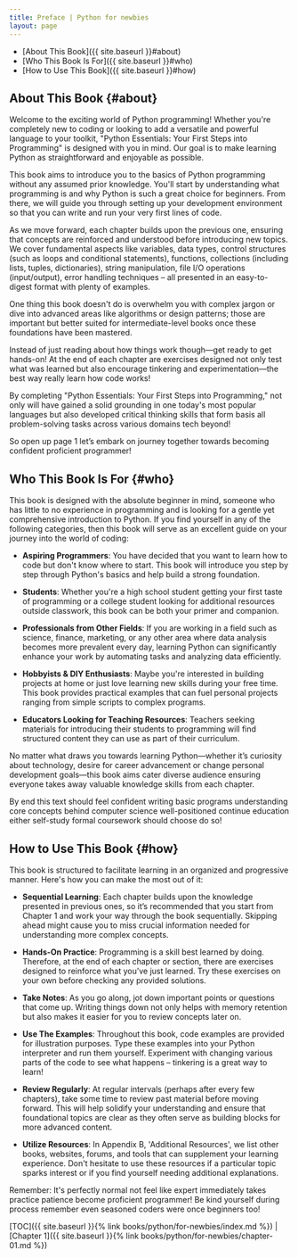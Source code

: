 ```yaml
---
title: Preface | Python for newbies
layout: page
---
```

- [About This Book]({{ site.baseurl }}#about)
- [Who This Book Is For]({{ site.baseurl }}#who)
- [How to Use This Book]({{ site.baseurl }}#how)

## About This Book {#about}

Welcome to the exciting world of Python programming! Whether you're completely new to coding or looking to add a versatile and powerful language to your toolkit, "Python Essentials: Your First Steps into Programming" is designed with you in mind. Our goal is to make learning Python as straightforward and enjoyable as possible.

This book aims to introduce you to the basics of Python programming without any assumed prior knowledge. You'll start by understanding what programming is and why Python is such a great choice for beginners. From there, we will guide you through setting up your development environment so that you can write and run your very first lines of code.

As we move forward, each chapter builds upon the previous one, ensuring that concepts are reinforced and understood before introducing new topics. We cover fundamental aspects like variables, data types, control structures (such as loops and conditional statements), functions, collections (including lists, tuples, dictionaries), string manipulation, file I/O operations (input/output), error handling techniques – all presented in an easy-to-digest format with plenty of examples.

One thing this book doesn't do is overwhelm you with complex jargon or dive into advanced areas like algorithms or design patterns; those are important but better suited for intermediate-level books once these foundations have been mastered.

Instead of just reading about how things work though—get ready to get hands-on! At the end of each chapter are exercises designed not only test what was learned but also encourage tinkering and experimentation—the best way really learn how code works!

By completing "Python Essentials: Your First Steps into Programming," not only will have gained a solid grounding in one today's most popular languages but also developed critical thinking skills that form basis all problem-solving tasks across various domains tech beyond!

So open up page 1 let’s embark on journey together towards becoming confident proficient programmer!

## Who This Book Is For {#who}

This book is designed with the absolute beginner in mind, someone who has little to no experience in programming and is looking for a gentle yet comprehensive introduction to Python. If you find yourself in any of the following categories, then this book will serve as an excellent guide on your journey into the world of coding:

- **Aspiring Programmers**: You have decided that you want to learn how to code but don't know where to start. This book will introduce you step by step through Python's basics and help build a strong foundation.

- **Students**: Whether you're a high school student getting your first taste of programming or a college student looking for additional resources outside classwork, this book can be both your primer and companion.

- **Professionals from Other Fields**: If you are working in a field such as science, finance, marketing, or any other area where data analysis becomes more prevalent every day, learning Python can significantly enhance your work by automating tasks and analyzing data efficiently.

- **Hobbyists & DIY Enthusiasts**: Maybe you're interested in building projects at home or just love learning new skills during your free time. This book provides practical examples that can fuel personal projects ranging from simple scripts to complex programs.

- **Educators Looking for Teaching Resources**: Teachers seeking materials for introducing their students to programming will find structured content they can use as part of their curriculum.

No matter what draws you towards learning Python—whether it’s curiosity about technology, desire for career advancement or change personal development goals—this book aims cater diverse audience ensuring everyone takes away valuable knowledge skills from each chapter.

By end this text should feel confident writing basic programs understanding core concepts behind computer science well-positioned continue education either self-study formal coursework should choose do so!

## How to Use This Book {#how}

This book is structured to facilitate learning in an organized and progressive manner. Here's how you can make the most out of it:

- **Sequential Learning**: Each chapter builds upon the knowledge presented in previous ones, so it’s recommended that you start from Chapter 1 and work your way through the book sequentially. Skipping ahead might cause you to miss crucial information needed for understanding more complex concepts.

- **Hands-On Practice**: Programming is a skill best learned by doing. Therefore, at the end of each chapter or section, there are exercises designed to reinforce what you’ve just learned. Try these exercises on your own before checking any provided solutions.

- **Take Notes**: As you go along, jot down important points or questions that come up. Writing things down not only helps with memory retention but also makes it easier for you to review concepts later on.

- **Use The Examples**: Throughout this book, code examples are provided for illustration purposes. Type these examples into your Python interpreter and run them yourself. Experiment with changing various parts of the code to see what happens – tinkering is a great way to learn!

- **Review Regularly**: At regular intervals (perhaps after every few chapters), take some time to review past material before moving forward. This will help solidify your understanding and ensure that foundational topics are clear as they often serve as building blocks for more advanced content.

- **Utilize Resources**: In Appendix B, 'Additional Resources', we list other books, websites, forums, and tools that can supplement your learning experience. Don't hesitate to use these resources if a particular topic sparks interest or if you find yourself needing additional explanations.

Remember: It's perfectly normal not feel like expert immediately takes practice patience become proficient programmer! Be kind yourself during process remember even seasoned coders were once beginners too!


[TOC]({{ site.baseurl }}{% link books/python/for-newbies/index.md %}) \|
[Chapter 1]({{ site.baseurl }}{% link books/python/for-newbies/chapter-01.md %})
